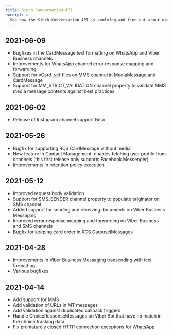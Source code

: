 ```yaml
---
title: Sinch Conversation API
excerpt: >-
  See how the Sinch Conversation API is evolving and find out about new features and bug fixes.
---
```


## 2021-06-09
- Bugfixes in the CardMessage text formatting on WhatsApp and Viber Business channels
- Improvements for WhatsApp channel error response mapping and forwarding
- Support for vCard .vcf files on MMS channel in MediaMessage and CardMessage
- Support for MM_STRICT_VALIDATION channel property to validate MMS media message contents against best practices

## 2021-06-02
- Release of Instagram channel support Beta

## 2021-05-26
- Bugfix for supporting RCS CardMessage without media
- New feature in Contact Management: enables fetching user profile from channels (this first release only supports Facebook Messenger)
- Improvements in retention policy execution

## 2021-05-12
- Improved request body validation
- Support for SMS_SENDER channel property to populate originator on SMS channel
- Added support for sending and receiving documents on Viber Business Messaging
- Improved error response mapping and forwarding on Viber Business and SMS channels
- Bugfix for keeping card order in RCS CarouselMessages

## 2021-04-28
- Improvements in Viber Business Messaging transcoding with text formatting
- Various bugfixes

## 2021-04-14
 - Add support for MMS
 - Add validation of URLs in MT messages
 - Add validation against duplicated callback triggers
 - Handle ChoiceResponseMessages on Viber Bot that have no match in the choice tracking data
 - Fix prematurely closed HTTP connection exceptions for WhatsApp